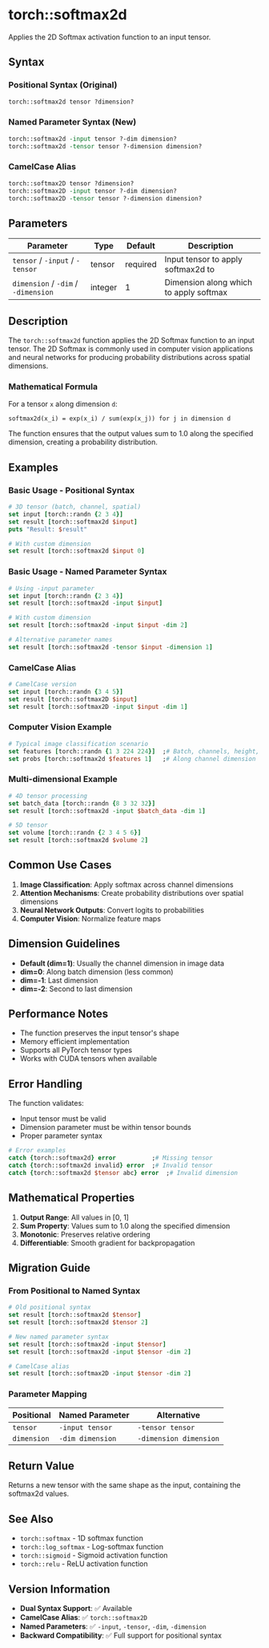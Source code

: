 # torch::softmax2d

Applies the 2D Softmax activation function to an input tensor.

## Syntax

### Positional Syntax (Original)
```tcl
torch::softmax2d tensor ?dimension?
```

### Named Parameter Syntax (New)
```tcl
torch::softmax2d -input tensor ?-dim dimension?
torch::softmax2d -tensor tensor ?-dimension dimension?
```

### CamelCase Alias
```tcl
torch::softmax2D tensor ?dimension?
torch::softmax2D -input tensor ?-dim dimension?
torch::softmax2D -tensor tensor ?-dimension dimension?
```

## Parameters

| Parameter | Type | Default | Description |
|-----------|------|---------|-------------|
| `tensor` / `-input` / `-tensor` | tensor | required | Input tensor to apply softmax2d to |
| `dimension` / `-dim` / `-dimension` | integer | 1 | Dimension along which to apply softmax |

## Description

The `torch::softmax2d` function applies the 2D Softmax function to an input tensor. The 2D Softmax is commonly used in computer vision applications and neural networks for producing probability distributions across spatial dimensions.

### Mathematical Formula

For a tensor `x` along dimension `d`:

```
softmax2d(x_i) = exp(x_i) / sum(exp(x_j)) for j in dimension d
```

The function ensures that the output values sum to 1.0 along the specified dimension, creating a probability distribution.

## Examples

### Basic Usage - Positional Syntax
```tcl
# 3D tensor (batch, channel, spatial)
set input [torch::randn {2 3 4}]
set result [torch::softmax2d $input]
puts "Result: $result"

# With custom dimension
set result [torch::softmax2d $input 0]
```

### Basic Usage - Named Parameter Syntax
```tcl
# Using -input parameter
set input [torch::randn {2 3 4}]
set result [torch::softmax2d -input $input]

# With custom dimension
set result [torch::softmax2d -input $input -dim 2]

# Alternative parameter names
set result [torch::softmax2d -tensor $input -dimension 1]
```

### CamelCase Alias
```tcl
# CamelCase version
set input [torch::randn {3 4 5}]
set result [torch::softmax2D $input]
set result [torch::softmax2D -input $input -dim 1]
```

### Computer Vision Example
```tcl
# Typical image classification scenario
set features [torch::randn {1 3 224 224}]  ;# Batch, channels, height, width
set probs [torch::softmax2d $features 1]   ;# Along channel dimension
```

### Multi-dimensional Example
```tcl
# 4D tensor processing
set batch_data [torch::randn {8 3 32 32}]
set result [torch::softmax2d -input $batch_data -dim 1]

# 5D tensor
set volume [torch::randn {2 3 4 5 6}]
set result [torch::softmax2d $volume 2]
```

## Common Use Cases

1. **Image Classification**: Apply softmax across channel dimensions
2. **Attention Mechanisms**: Create probability distributions over spatial dimensions
3. **Neural Network Outputs**: Convert logits to probabilities
4. **Computer Vision**: Normalize feature maps

## Dimension Guidelines

- **Default (dim=1)**: Usually the channel dimension in image data
- **dim=0**: Along batch dimension (less common)
- **dim=-1**: Last dimension
- **dim=-2**: Second to last dimension

## Performance Notes

- The function preserves the input tensor's shape
- Memory efficient implementation
- Supports all PyTorch tensor types
- Works with CUDA tensors when available

## Error Handling

The function validates:
- Input tensor must be valid
- Dimension parameter must be within tensor bounds
- Proper parameter syntax

```tcl
# Error examples
catch {torch::softmax2d} error          ;# Missing tensor
catch {torch::softmax2d invalid} error  ;# Invalid tensor
catch {torch::softmax2d $tensor abc} error  ;# Invalid dimension
```

## Mathematical Properties

1. **Output Range**: All values in [0, 1]
2. **Sum Property**: Values sum to 1.0 along the specified dimension
3. **Monotonic**: Preserves relative ordering
4. **Differentiable**: Smooth gradient for backpropagation

## Migration Guide

### From Positional to Named Syntax

```tcl
# Old positional syntax
set result [torch::softmax2d $tensor]
set result [torch::softmax2d $tensor 2]

# New named parameter syntax
set result [torch::softmax2d -input $tensor]
set result [torch::softmax2d -input $tensor -dim 2]

# CamelCase alias
set result [torch::softmax2D -input $tensor -dim 2]
```

### Parameter Mapping

| Positional | Named Parameter | Alternative |
|------------|-----------------|-------------|
| `tensor` | `-input tensor` | `-tensor tensor` |
| `dimension` | `-dim dimension` | `-dimension dimension` |

## Return Value

Returns a new tensor with the same shape as the input, containing the softmax2d values.

## See Also

- `torch::softmax` - 1D softmax function
- `torch::log_softmax` - Log-softmax function
- `torch::sigmoid` - Sigmoid activation function
- `torch::relu` - ReLU activation function

## Version Information

- **Dual Syntax Support**: ✅ Available
- **CamelCase Alias**: ✅ `torch::softmax2D`
- **Named Parameters**: ✅ `-input`, `-tensor`, `-dim`, `-dimension`
- **Backward Compatibility**: ✅ Full support for positional syntax 